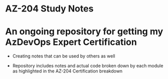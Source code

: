 # AZ-204 Study Notes

# An ongoing repository for getting my AzDevOps Expert Certification

- Creating notes that can be used by others as well 


- Repository includes notes and actual code broken down by each module as highlighted in the AZ-204 Certification breakdown
